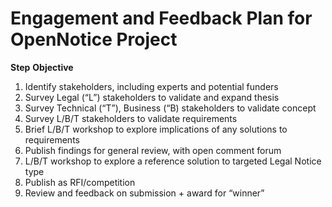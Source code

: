 Engagement and Feedback Plan for OpenNotice Project
===================================================

**Step**    **Objective**  
1. Identify stakeholders, including experts and potential funders  
2. Survey Legal (“L”) stakeholders to validate and expand thesis  
3. Survey Technical (“T”), Business (“B) stakeholders to validate concept  
4. Survey L/B/T stakeholders to validate requirements  
5. Brief L/B/T workshop to explore implications of any solutions to requirements  
6. Publish findings for general review, with open comment forum  
7. L/B/T workshop to explore a reference solution to targeted Legal Notice type  
8. Publish as RFI/competition  
9. Review and feedback on submission + award for “winner”  
